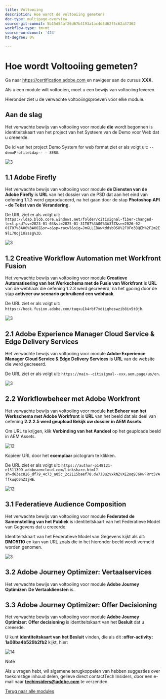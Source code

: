 ```yaml
---
title: Voltooiing
description: Hoe wordt de voltooiing gemeten?
doc-type: multipage-overview
source-git-commit: 5b15d54af26d67b4193a1ac4d5d62f5c62a37362
workflow-type: tm+mt
source-wordcount: '424'
ht-degree: 0%

---
```


# Hoe wordt Voltooiing gemeten?

Ga naar [ https://certification.adobe.com ](https://certification.adobe.com) en navigeer aan de cursus **XXX**.

Als u een module wilt voltooien, moet u een bewijs van voltooiing leveren.

Hieronder ziet u de verwachte voltooiingsproeven voor elke module.

## Aan de slag

Het verwachte bewijs van voltooiing voor module **die** wordt begonnen is identiteitskaart van het project van het Systeem van de Demo voor Web dat u creeerde.

De id van het project Demo System for web format ziet er als volgt uit: `--demoProfileLdap-- - 8ERG`.

![ 3 ](./assets/images/module0dtl.png)

## 1.1 Adobe Firefly

Het verwachte bewijs van voltooiing voor module **de Diensten van de Adobe Firefly** is **URL** van het dossier van de PSD dat aan het eind van oefening 1.1.3 werd geproduceerd, na het gaan door de stap **Photoshop API - de Tekst van de Verandering**.

De URL ziet er als volgt uit: `https://ldap.blob.core.windows.net/folder/citisignal-fiber-changed-text.psd?sv=2023-01-03&st=2025-01-31T07%3A00%3A37Z&se=2026-02-01T07%3A00%3A00Z&sr=c&sp=racwl&sig=JmGLLEBWwkddsbOS8%2F0Fo3BQEh%2F2m2E9lL70oj1Usssg%3D`.

![ 3 ](./assets/images/ps24.png)

## 1.2 Creative Workflow Automation met Workfront Fusion

Het verwachte bewijs van voltooiing voor module **Creatieve Automatisering van het Werkschema met de Fusie van Workfront** is **URL** van de webhaak die oefening 1.2.3 werd gecreeerd, na het gpoing door de stap **activeer uw scenario gebruikend een webhaak**.

De URL ziet er als volgt uit: `https://hook.fusion.adobe.com/tuqxu1k4rbf7xdiiqheswzib8iv5t0jh`.

![ 3 ](./assets/images/wff.png)

## 2.1 Adobe Experience Manager Cloud Service &amp; Edge Delivery Services

Het verwachte bewijs van voltooiing voor module **Adobe Experience Manager Cloud Service &amp; Edge Delivery Services** is **URL** van de website die werd gecreeerd.

De URL ziet er als volgt uit: `https://main--citisignal--xxx.aem.page/us/en`.

![ 3 ](./assets/images/aemcsweb.png)

## 2.2 Workflowbeheer met Adobe Workfront

Het verwachte bewijs van voltooiing voor module **het Beheer van het Werkschema met Adobe Workfront** is **URL** van het beeld dat als deel van oefening **2.2.2.5 werd geupload Bekijk uw dossier in AEM Assets**.

Om URL te krijgen, klik **Verbinding van het Aandeel** op het geuploade beeld in AEM Assets.

![ 12 ](./assets/images/wflink1.png)

Kopieer URL door het **exemplaar** pictogram te klikken.

De URL ziet er als volgt uit: `https://author-p148121-e1511399.adobeaemcloud.com/linkshare.html?sh=d63ec826_df79_4c73_a05c_2c2115baef78.dw7JBu2VxkNZvXE2oq9J6KwFRrt5VAffkuqC0nZIjHE`.

![ 12 ](./assets/images/wflink2.png)

## 3.1 Federatieve Audience Composition

Het verwachte bewijs van voltooiing voor module **Federated de Samenstelling van het Publiek** is identiteitskaart van het Federatieve Model van Gegevens dat u creeerde.

Identiteitskaart van het Federatieve Model van Gegevens kijkt als dit: **DMO5110** en kan van URL zoals die in het hieronder beeld wordt vermeld worden genomen.

![ 3 ](./assets/images/completemodule3fac.png)

## 3.2 Adobe Journey Optimizer: Vertaalservices

Het verwachte bewijs van voltooiing voor module **Adobe Journey Optimizer: De Vertaaldiensten** is..

## 3.3 Adobe Journey Optimizer: Offer Decisioning

Het verwachte bewijs van voltooiing voor module **Adobe Journey Optimizer: Offer decisioning** is identiteitskaart van het **Besluit** dat u creeerde.

U kunt **identiteitskaart van het Besluit** vinden, die als dit **:offer-activity: 1a08ba4b529b2fb2** kijkt, hier:

![ 14 ](./assets/images/offers.png)

>[!NOTE]
>
>Als u vragen hebt, wil algemene terugkoppelen van hebben suggesties over toekomstige inhoud delen, gelieve direct contactTech Insiders, door een e-mail naar **techinsiders@adobe.com** te verzenden.

[Terug naar alle modules](./overview.md)
